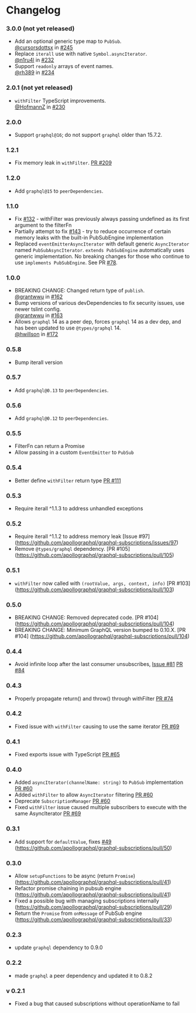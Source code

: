 # Changelog

### 3.0.0 (not yet released)

- Add an optional generic type map to `PubSub`. <br/>
  [@cursorsdottsx](https://github.com/cursorsdottsx) in [#245](https://github.com/apollographql/graphql-subscriptions/pull/245)
- Replace `iterall` use with native `Symbol.asyncIterator`. <br/>
  [@n1ru4l](https://github.com/n1ru4l) in [#232](https://github.com/apollographql/graphql-subscriptions/pull/232)
- Support `readonly` arrays of event names. <br/>
  [@rh389](https://github.com/rh389) in [#234](https://github.com/apollographql/graphql-subscriptions/pull/234)

### 2.0.1 (not yet released)

- `withFilter` TypeScript improvements. <br/>
  [@HofmannZ](https://github.com/HofmannZ) in [#230](https://github.com/apollographql/graphql-subscriptions/pull/230)

### 2.0.0

- Support `graphql@16`; do not support `graphql` older than 15.7.2.

### 1.2.1

- Fix memory leak in `withFilter`. [PR #209](https://github.com/apollographql/graphql-subscriptions/pull/209)

### 1.2.0

- Add `graphql@15` to `peerDependencies`.

### 1.1.0

- Fix [#132](https://github.com/apollographql/graphql-subscriptions/issues/132) - withFilter was previously always passing undefined as its first argument to the filterFn
- Partially attempt to fix [#143](https://github.com/apollographql/graphql-subscriptions/issues/143) - try to reduce occurrence of certain memory leaks with the built-in PubSubEngine implementation
- Replaced `eventEmitterAsyncIterator` with default generic `AsyncIterator` named `PubSubAsyncIterator`. `extends PubSubEngine` automatically uses generic implementation. No breaking changes for those who continue to use `implements PubSubEngine`. See PR [#78](https://github.com/apollographql/graphql-subscriptions/pull/78).

### 1.0.0

- BREAKING CHANGE: Changed return type of `publish`.  <br/>
  [@grantwwu](https://github.com/grantwwu) in [#162](https://github.com/apollographql/graphql-subscriptions/pull/162)
- Bump versions of various devDependencies to fix security issues, use
  newer tslint config.  <br/>
  [@grantwwu](https://github.com/grantwwu) in [#163](https://github.com/apollographql/graphql-subscriptions/pull/163)
- Allows `graphql` 14 as a peer dep, forces `graphql` 14 as a dev dep, and
  has been updated to use `@types/graphql` 14.  <br/>
  [@hwillson](https://github.com/hwillson) in [#172](https://github.com/apollographql/graphql-subscriptions/pull/172)

### 0.5.8
- Bump iterall version

### 0.5.7
- Add `graphql@0.13` to `peerDependencies`.

### 0.5.6
- Add `graphql@0.12` to `peerDependencies`.

### 0.5.5
- FilterFn can return a Promise<boolean>
- Allow passing in a custom `EventEmitter` to `PubSub`

### 0.5.4
- Better define `withFilter` return type [PR #111](https://github.com/apollographql/graphql-subscriptions/pull/111)

### 0.5.3
- Require iterall ^1.1.3 to address unhandled exceptions

### 0.5.2
- Require iterall ^1.1.2 to address memory leak [Issue #97] (https://github.com/apollographql/graphql-subscriptions/issues/97)
- Remove `@types/graphql` dependency. [PR #105] (https://github.com/apollographql/graphql-subscriptions/pull/105)

### 0.5.1
- `withFilter` now called with `(rootValue, args, context, info)` [PR #103] (https://github.com/apollographql/graphql-subscriptions/pull/103)

### 0.5.0
- BREAKING CHANGE: Removed deprecated code. [PR #104] (https://github.com/apollographql/graphql-subscriptions/pull/104)
- BREAKING CHANGE: Minimum GraphQL version bumped to 0.10.X. [PR #104] (https://github.com/apollographql/graphql-subscriptions/pull/104)

### 0.4.4
- Avoid infinite loop after the last consumer unsubscribes, [Issue #81](https://github.com/apollographql/graphql-subscriptions/issues/81) [PR #84](https://github.com/apollographql/graphql-subscriptions/pull/84)

### 0.4.3
- Properly propagate return() and throw() through withFilter [PR #74](https://github.com/apollographql/graphql-subscriptions/pull/74)

### 0.4.2
- Fixed issue with `withFilter` causing to use the same iterator [PR #69](https://github.com/apollographql/graphql-subscriptions/pull/69)

### 0.4.1
- Fixed exports issue with TypeScript [PR #65](https://github.com/apollographql/graphql-subscriptions/pull/65)

### 0.4.0
- Added `asyncIterator(channelName: string)` to `PubSub` implementation [PR #60](https://github.com/apollographql/graphql-subscriptions/pull/60)
- Added `withFilter` to allow `AsyncIterator` filtering [PR #60](https://github.com/apollographql/graphql-subscriptions/pull/60)
- Deprecate `SubscriptionManager` [PR #60](https://github.com/apollographql/graphql-subscriptions/pull/60)
- Fixed `withFilter` issue caused multiple subscribers to execute with the same AsyncIterator [PR #69](https://github.com/apollographql/graphql-subscriptions/pull/69)

### 0.3.1
- Add support for `defaultValue`, fixes [#49](https://github.com/apollographql/graphql-subscriptions/issues/49) (https://github.com/apollographql/graphql-subscriptions/pull/50)

### 0.3.0
- Allow `setupFunctions` to be async (return `Promise`) (https://github.com/apollographql/graphql-subscriptions/pull/41)
- Refactor promise chaining in pubsub engine (https://github.com/apollographql/graphql-subscriptions/pull/41)
- Fixed a possible bug with managing subscriptions internally (https://github.com/apollographql/graphql-subscriptions/pull/29)
- Return the `Promise` from `onMessage` of PubSub engine (https://github.com/apollographql/graphql-subscriptions/pull/33)

### 0.2.3
- update `graphql` dependency to 0.9.0

### 0.2.2
- made `graphql` a peer dependency and updated it to 0.8.2

### v 0.2.1
- Fixed a bug that caused subscriptions without operationName to fail
